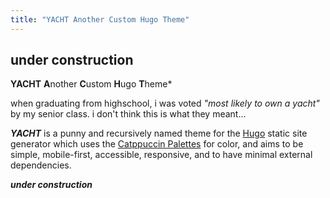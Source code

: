 ```yaml
---
title: "YACHT Another Custom Hugo Theme"
---
```


## under construction

**YACHT** **A**nother **C**ustom **H**ugo **T**heme*

when graduating from highschool, i was voted *"most likely to own a yacht"* by my senior class. i don't think this is what they meant...

***YACHT*** is a punny and recursively named theme for the [Hugo](https://gohugo.io) static site generator which uses the [Catppuccin Palettes](https://github.com/catppuccin/catppuccin/blob/main/docs/style-guide.md) for color, and aims to be simple, mobile-first, accessible, responsive, and to have minimal external dependencies.

***under construction***
